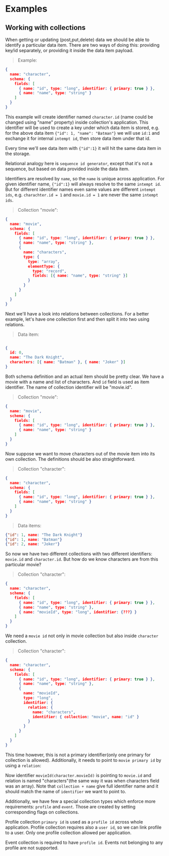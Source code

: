 # Examples

## Working with collections

When getting or updating (post,put,delete) data we should be able to identify a particular data item. There are two ways of doing this: providing key/id separately, or providing it inside the data item payload.

> Example:

```json
{
  name: "character",
  schema: {
    fields: [
      { name: "id", type: "long", identifier: { primary: true } },
      { name: "name", type: "string" }
    ]
  }
}
```

This example will create identifier named `character.id` (name could be changed using "name" property) inside collection's application. This identifier will be used to create a key under which data item is stored, e.g. for the above data item `{"id": 1, "name": "Batman"}` we will use `id:1` and exchange it for internal `intempt id`, then store data item under that id. 

Every time we'll see data item with `{"id":1}` it will hit the same data item in the storage.

Relational analogy here is `sequence id generator`, except that it's not a sequence, but based on data provided inside the data item. 

Identifiers are resolved by `name`, so the `name` is unique across application. For given identifier name, `{"id":1}` will always resolve to the same `intempt id`. But for different identifier names even same values are different `intempt ids`, e.g. `charachter.id = 1` and `movie.id = 1` are never the same `intempt ids`. 

> Collection "movie":

```json
{
  name: "movie",
  schema: {
    fields: [
      { name: "id", type: "long", identifier: { primary: true } },
      { name: "name", type: "string" },
      {
        name: "characters",
        type: {
          type: "array",
          elementType: {
            type: "record",
            fields: [{ name: "name", type: "string" }]
          }
        }
      }
    ]
  }
}
```

Next we'll have a look into relations between collections. For a better example, let's have one collection first and then split it into two using relations.




> Data item:

```json

{
  id: 0,
  name: "The Dark Knight",
  characters: [{ name: "Batman" }, { name: "Joker" }]
}


```

<div class="spacer"></div>

Both schema definition and an actual item should be pretty clear. We have a movie with a name and list of characters. And `id` field is used as item identifier. The name of collection identifier will be "movie.id".

> Collection "movie":

```json
{
  name: "movie",
  schema: {
    fields: [
      { name: "id", type: "long", identifier: { primary: true } },
      { name: "name", type: "string" }
    ]
  }
}
```

Now suppose we want to move characters out of the movie item into its own collection. The definitions should be also straightforward.


> Collection "character":

```json
{
  name: "character",
  schema: {
    fields: [
      { name: "id", type: "long", identifier: { primary: true } },
      { name: "name", type: "string" }
    ]
  }
}
```

> Data items:

```json
{"id": 1, name: "The Dark Knight"}
{"id": 1, name: "Batman"}
{"id": 2, name: "Joker"}
```

<div class="spacer"></div>

So now we have two different collections with two different identifiers: `movie.id` and `character.id`. But how do we know characters are from this particular movie?

> Collection "character":

```json
{
  name: "character",
  schema: {
    fields: [
      { name: "id", type: "long", identifier: { primary: true } },
      { name: "name", type: "string" },
      { name: "movieId", type: "long", identifier: {???} }
    ]
  }
}
```

We need a `movie id` not only in movie collection but also inside `character` collection.

> Collection "character":

```json
{
  name: "character",
  schema: {
    fields: [
      { name: "id", type: "long", identifier: { primary: true } },
      { name: "name", type: "string" },
      {
        name: "movieId",
        type: "long",
        identifier: {
          relation: {
            name: "characters",
            identifier: { collection: "movie", name: "id" }
          }
        }
      }
    ]
  }
}
```

<div class="spacer"></div>

This time however, this is not a primary identifier(only one primary for collection is allowed). Additionally, it needs to point to `movie primary id` by using a `relation`:

Now identifier `movieId(character.movieId)` is pointing to `movie.id` and relation is named "characters"(the same way it was when characters field was an array). Note that `collection + name` give full identifier name and it should match the name of `identifier` we want to point to.

Additionally, we have few a special collection types which enforce more requirements: `profile` and `event`. Those are created by setting corresponding flags on collections.

Profile collection `primary id` is used as a `profile id` across whole application. Profile collection requires also a `user id`, so we can link profile to a user. Only one profile collection allowed per application.

Event collection is required to have `profile id`. Events not belonging to any profile are not supported.
